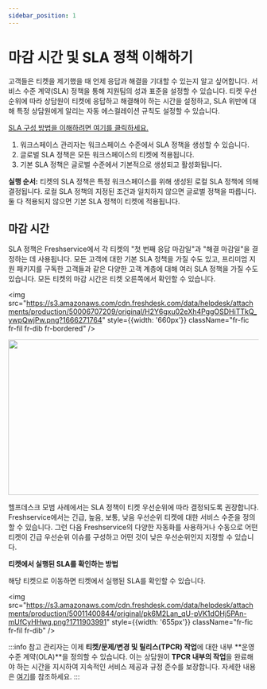 ```yaml
---
sidebar_position: 1
---
```


# 마감 시간 및 SLA 정책 이해하기

고객들은 티켓을 제기했을 때 언제 응답과 해결을 기대할 수 있는지 알고 싶어합니다. 서비스 수준 계약(SLA) 정책을 통해 지원팀의 성과 표준을 설정할 수 있습니다. 티켓 우선순위에 따라 상담원이 티켓에 응답하고 해결해야 하는 시간을 설정하고, SLA 위반에 대해 특정 상담원에게 알리는 자동 에스컬레이션 규칙도 설정할 수 있습니다.

[SLA 구성 방법을 이해하려면 여기를 클릭하세요.](https://support.freshservice.com/en/support/solutions/articles/156459-creating-multiple-sla-policies-for-specific-departments-and-groups)

1. 워크스페이스 관리자는 워크스페이스 수준에서 SLA 정책을 생성할 수 있습니다.
2. 글로벌 SLA 정책은 모든 워크스페이스의 티켓에 적용됩니다.
3. 기본 SLA 정책은 글로벌 수준에서 기본적으로 생성되고 활성화됩니다.

**실행 순서:** 티켓의 SLA 정책은 특정 워크스페이스를 위해 생성된 로컬 SLA 정책에 의해 결정됩니다. 로컬 SLA 정책의 지정된 조건과 일치하지 않으면 글로벌 정책을 따릅니다. 둘 다 적용되지 않으면 기본 SLA 정책이 티켓에 적용됩니다.

## 마감 시간

SLA 정책은 Freshservice에서 각 티켓의 "첫 번째 응답 마감일"과 "해결 마감일"을 결정하는 데 사용됩니다. 모든 고객에 대한 기본 SLA 정책을 가질 수도 있고, 프리미엄 지원 패키지를 구독한 고객들과 같은 다양한 고객 계층에 대해 여러 SLA 정책을 가질 수도 있습니다. 모든 티켓의 마감 시간은 티켓 오른쪽에서 확인할 수 있습니다.

<img src="https://s3.amazonaws.com/cdn.freshdesk.com/data/helpdesk/attachments/production/50006707209/original/H2Y6gxu02eXh4PggOSDHiTTkQ_ywpQwjPw.png?1666271764" style={{width: '660px'}} className="fr-fic fr-fil fr-dib fr-bordered" />

<img src="https://s3.amazonaws.com/cdn.freshdesk.com/data/helpdesk/attachments/production/50000084733/original/xOLa2QVNF65nJndBsbyoXveGMKv3KhQ0bA.png?1565256779" width="624" height="313" className="fr-fic fr-dii" />

헬프데스크 모범 사례에서는 SLA 정책이 티켓 우선순위에 따라 결정되도록 권장합니다. Freshservice에서는 긴급, 높음, 보통, 낮음 우선순위 티켓에 대한 서비스 수준을 정의할 수 있습니다. 그런 다음 Freshservice의 다양한 자동화를 사용하거나 수동으로 어떤 티켓이 긴급 우선순위 이슈를 구성하고 어떤 것이 낮은 우선순위인지 지정할 수 있습니다.

**티켓에서 실행된 SLA를 확인하는 방법**

해당 티켓으로 이동하면 티켓에서 실행된 SLA를 확인할 수 있습니다.

<img src="https://s3.amazonaws.com/cdn.freshdesk.com/data/helpdesk/attachments/production/50011400844/original/pk6M2Lan_qU-pVK1dOHj5PAn-mUfCyHHwg.png?1711903991" style={{width: '655px'}} className="fr-fic fr-fil fr-dib" />

:::info 참고
관리자는 이제 **티켓/문제/변경 및 릴리스(TPCR) 작업**에 대한 내부 **운영 수준 계약(OLA)**을 정의할 수 있습니다. 이는 상담원이 **TPCR 내부의 작업**을 완료해야 하는 시간을 지시하여 지속적인 서비스 제공과 규정 준수를 보장합니다. 자세한 내용은 [여기](https://support.freshservice.com/en/support/solutions/articles/50000004246-setting-up-ola-policies-for-tasks?utm_source=SLA_solutionarticle&utm_medium=SLA_solutionarticle&utm_campaign=SLA_solutionarticle)를 참조하세요.
:::